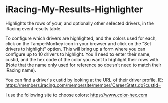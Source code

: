 # iRacing-My-Results-Highlighter
Highlights the rows of your, and optionally other selected drivers, in the iRacing event results table.

To configure which drivers are highlighted, and the colors used for each, click on the TamperMonkey icon in your browser and click on the "Set drivers to highlight" option. This will bring up a form where you can configure up to 10 drivers to highlight. You'll need to enter their name, custid, and the hex code of the color you want to highlight their rows with. (Note that the name only used for reference so doesn't need to match their iRacing name).

You can find a driver's custid by looking at the URL of their driver profile. IE: https://members.iracing.com/membersite/member/CareerStats.do?custid=<this number>

I use the following site to choose colors: https://www.color-hex.com
